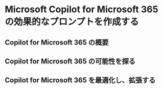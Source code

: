 # Microsoft Copilot for Microsoft 365 の効果的なプロンプトを作成する

## Copilot for Microsoft 365 の概要

## Copilot for Microsoft 365 の可能性を探る

## Copilot for Microsoft 365 を最適化し、拡張する


